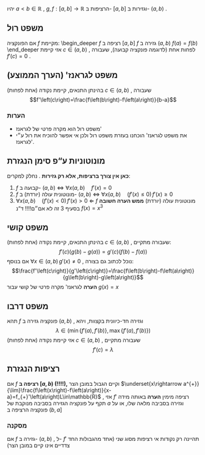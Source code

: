 
 יהיו $a<b\in\mathbb{R}$ , $g,f:\left[a,b\right]\rightarrow\mathbb{R}$ הרציפות ב- $\left[a,b\right]$ וגזירות ב- $\left(a,b\right)$ . 
 
## משפט רול 
 אם הפונקציה $f$ מקיימת: 
 \begin_deeper $f$ רציפה ב $\left[a,b\right]$ 
 $f$ גזירה ב $\left(a,b\right)$ 
 $f\left(a\right)=f\left(b\right)$ 
 \end_deeper אזי קיימת $c\in\left(a,b\right)$ , לפחות אחת (לדוגמה פונקציה קבועה), שעבורה $f'\left(c\right)=0$ . 
 
## משפט לגראנז' (הערך הממוצע) 
 בהינתן התנאים, קיימת נקודה (אחת לפחות) $c\in\left(a,b\right)$ , שעבורה $$f'\left(c\right)=\frac{f\left(b\right)-f\left(a\right)}{b-a}$$
### הערות 
 * משפט רול הוא מקרה פרטי של לגראנז' 
 * את משפט לגראנז' הוכחנו בעזרת משפט רול ולכן אי אפשר להוכיח את רול ע״י לגראנז'. 
## מונוטוניות ע“פ סימן הנגזרת 
 **כאן אין צורך ברציפות, אלא רק גזירות** . נחלק למקרים: 
 1. $f$ קבועה ב- $\left(a,b\right)$ $\Leftrightarrow$ $\forall x\left(a,b\right)\quad f'\left(x\right)=0$ 
 2.  $f$ מונוטונית עולה (יורדת) ב- $\left(a,b\right)$ $\Leftrightarrow$ $\forall x\left(a,b\right)\quad\left(f'\left(x\right)\leq0\right)\,f'\left(x\right)\geq0$ 
 3. $\forall x\left(a,b\right)\quad\left(f'\left(x\right)<0\right)\,f'\left(x\right)>0$ $\Leftarrow$ $f$ מונוטונית עולה (יורדת) **ממש 
 הערה חשובה** בסעיף 3 זה לא אם״ם!!!! ד“נ $f\left(x\right)=x^{3}$ 
## משפט קושי 
 בהינתן התנאים, קיימת נקודה (אחת לפחות) $c\in\left(a,b\right)$ , שעבורה מתקיים: 
 $$f'\left(c\right)\left(g\left(b\right)-g\left(a\right)\right)=g'\left(c\right)\left(f\left(b\right)-f\left(a\right)\right)$$ 
 אם בנוסף $\forall x\in\left(a,b\right)\,g'\left(x\right)\ne0$ , נוכל לכתוב גם בצורה: $$\frac{f'\left(c\right)}{g'\left(c\right)}=\frac{f\left(b\right)-f\left(a\right)}{g\left(b\right)-g\left(a\right)}$$ 
 **הערה** לגראנז' מקרה פרטי של קושי  עבור $g\left(x\right)=x$ 
 
## משפט דרבו 
 תהא $f$ פונקציה גזירה ב $\left(a,b\right)$ , וגזירה חד-כיוונית בקצוות, ויהא $$\lambda\in\left(\min\left\{ f'\left(a\right),f'\left(b\right)\right\} ,\max\left\{ f'\left(a\right),f'\left(b\right)\right\} \right)$$
 אזי קיימת נקודה (אחת לפחות) $c\in\left(a,b\right)$ , שעבורה מתקיים $$f'\left(c\right)=\lambda$$
## רציפות הנגזרת  
 אם $f$ **רציפה ב $\left[a,b\right)$ (!!!!),** וקיים הגבול במובן הצר $\underset{x\rightarrow a^{+}}{\lim}\frac{f\left(x\right)-f\left(a\right)}{x-a}=f_{+}'\left(a\right)L\in\mathbb{R}$ , אזי $f'$ רציפה מימין 
 **הערה** באותה מידה תקף על פונקציה הגזירה בסביבה מנוקבת של $a$ וגזירה בסביבה מלאה שלו, או על פונקציה הרציפה ב $\left(b,a\right]$ 
 
### מסקנה
 אם $f$ גזירה ב- $\left(a,b\right)$ , ל- $f'$ תהיינה רק נקודות אי רציפות מסוג שני (אחד מהגבולות החד צדדיים אינו קיים במובן הצר) 
